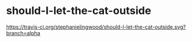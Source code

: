should-I-let-the-cat-outside
============================

https://travis-ci.org/stephanielingwood/should-I-let-the-cat-outside.svg?branch=alpha
